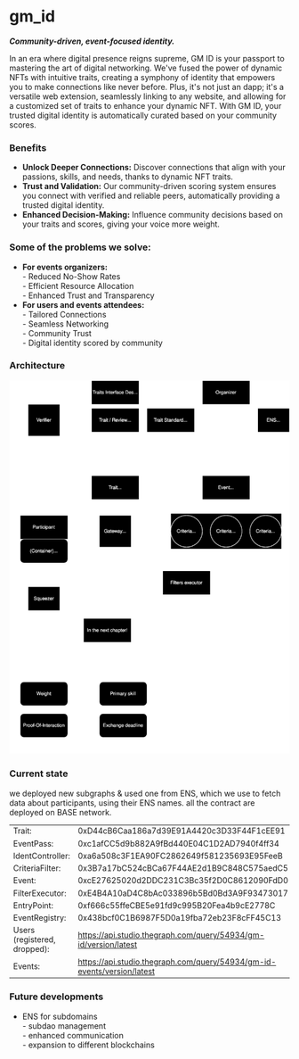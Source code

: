 # gm_id
***Community-driven, event-focused identity.***

In an era where digital presence reigns supreme, GM ID is your passport to mastering the art of digital networking. We've fused the power of dynamic NFTs with intuitive traits, creating a symphony of identity that empowers you to make connections like never before. Plus, it's not just an dapp; it's a versatile web extension, seamlessly linking to any website, and allowing for a customized set of traits to enhance your dynamic NFT. With GM ID, your trusted digital identity is automatically curated based on your community scores.

### Benefits 
- **Unlock Deeper Connections:** Discover connections that align with your passions, skills, and needs, thanks to dynamic NFT traits.
- **Trust and Validation:** Our community-driven scoring system ensures you connect with verified and reliable peers, automatically providing a trusted digital identity.
- **Enhanced Decision-Making:** Influence community decisions based on your traits and scores, giving your voice more weight.

### Some of the problems we solve:
- **For events organizers:**
<br>- Reduced No-Show Rates
<br>- Efficient Resource Allocation
<br>- Enhanced Trust and Transparency
- **For users and events attendees:**
<br>- Tailored Connections
<br>- Seamless Networking
<br>- Community Trust
<br>- Digital identity scored by community


### Architecture

![Drag Racing](flow.svg)


### Current state
we deployed new subgraphs & used one from ENS, which we use to fetch data about participants, using their ENS names.
all the contract are deployed on BASE network.

|   |   |   
|---|---|     
|Trait:| 0xD44cB6Caa186a7d39E91A4420c3D33F44F1cEE91|
|EventPass:| 0xc1afCC5d9b882A9fBd440E04C1D2AD7940f4ff34
|IdentController:| 0xa6a508c3F1EA90FC2862649f581235693E95FeeB
|CriteriaFilter:| 0x3B7a17bC524cBCa67F44AE2d1B9C848C575aedC5
|Event:| 0xcE27625020d2DDC231C3Bc35f2D0C8612090FdD0
|FilterExecutor:| 0xE4B4A10aD4C8bAc033896b5Bd0Bd3A9F93473017
|EntryPoint:| 0xf666c55ffeCBE5e91fd9c995B20Fea4b9cE2778C
|EventRegistry:| 0x438bcf0C1B6987F5D0a19fba72eb23F8cFF45C13
|Users (registered, dropped):| https://api.studio.thegraph.com/query/54934/gm-id/version/latest
|Events:| https://api.studio.thegraph.com/query/54934/gm-id-events/version/latest

### Future developments
- ENS for subdomains
<br>- subdao management
<br>- enhanced communication 
<br>- expansion to different blockchains

